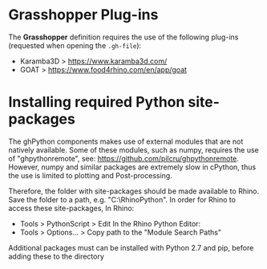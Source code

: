 # Grasshopper Plug-ins
The **Grasshopper** definition requires the use of the following plug-ins (requested when opening the `.gh-file`):
- Karamba3D     > https://www.karamba3d.com/
- GOAT          > https://www.food4rhino.com/en/app/goat

# Installing required Python site-packages
The ghPython components makes use of external modules that are not natively available. Some of these modules, such as numpy, requires the use of 
"ghpythonremote", see: https://github.com/pilcru/ghpythonremote. However, numpy and similar packages are extremely slow in cPython, thus the use is limited to plotting and Post-processing. 

Therefore, the folder with site-packages should be 
made available to Rhino. Save the folder to a path, e.g. "C:\RhinoPython". 
In order for Rhino to access these site-packages,
In Rhino: 
- Tools > PythonScript > Edit 
In the Rhino Python Editor:
- Tools > Options... > Copy path to the "Module Search Paths"

Additional packages must can be installed with Python 2.7 and pip, before adding these to the directory
